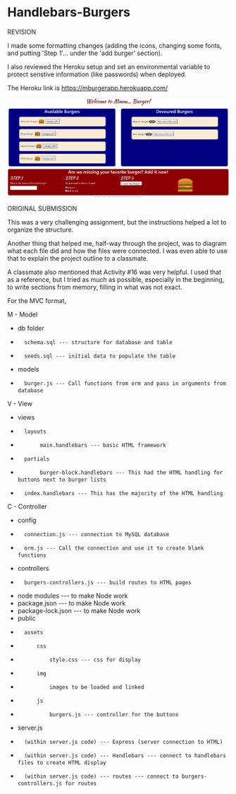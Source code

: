 # Handlebars-Burgers

REVISION

I made some formatting changes (adding the icons, changing some fonts, and putting 'Step 1'... under the 'add burger' section).  

I also reviewed the Heroku setup and set an environmental variable to protect senstive information (like passwords) when deployed.

The Heroku link is https://mburgerapp.herokuapp.com/

![Local Version](local4.JPG)                                  

ORIGINAL SUBMISSION

This was a very challenging assignment, but the instructions helped a lot to organize the structure.

Another thing that helped me, half-way through the project, was to diagram what each file did and how the files were connected.  I was even able to use that to explain the project outline to a classmate.

A classmate also mentioned that Activity #16 was very helpful.  I used that as a reference, but I tried as much as possible, especially in the beginning, to write sections from memory, filling in what was not exact.

For the MVC format,

M - Model
*    db folder 
*       schema.sql --- structure for database and table
*       seeds.sql --- initial data to populate the table
*    models
*       burger.js --- Call functions from orm and pass in arguments from database    

V - View
*    views
*       layouts
*            main.handlebars --- basic HTML framework
*       partials
*            burger-block.handlebars --- This had the HTML handling for buttons next to burger lists
*       index.handlebars --- This has the majority of the HTML handling

C - Controller
*    config 
*       connection.js --- connection to MySQL database
*       orm.js --- Call the connection and use it to create blank functions
*    controllers 
*       burgers-controllers.js --- build routes to HTML pages    
*    node modules --- to make Node work
*    package.json --- to make Node work
*    package-lock.json --- to make Node work
*    public
*       assets
*           css 
*               style.css --- css for display
*           img 
*               images to be loaded and linked
*           js
*               burgers.js --- controller for the buttons
*    server.js 
*       (within server.js code) --- Express (server connection to HTML)
*       (within server.js code) --- Handlebars --- connect to handlebars files to create HTML display
*       (within server.js code) --- routes --- connect to burgers-controllers.js for routes
